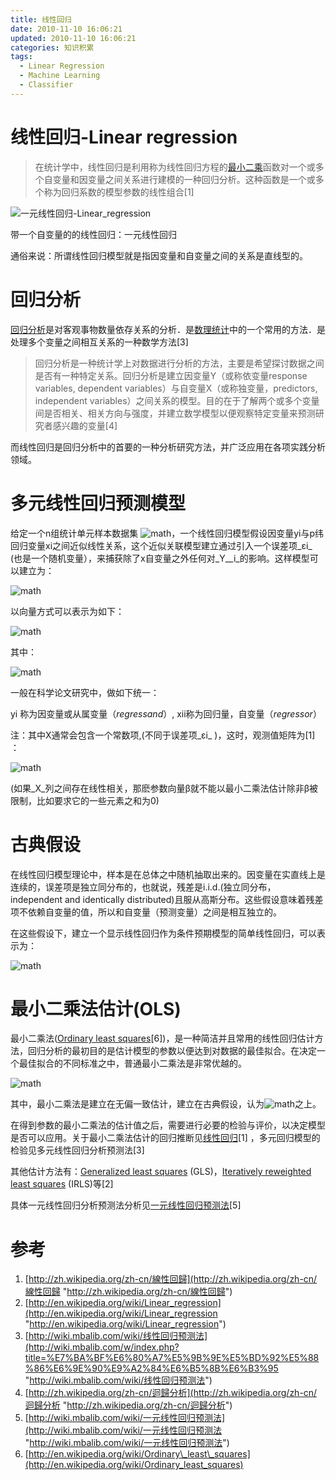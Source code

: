 ```yaml
---
title: 线性回归
date: 2010-11-10 16:06:21
updated: 2010-11-10 16:06:21
categories: 知识积累
tags:
  - Linear Regression
  - Machine Learning
  - Classifier
---
```


# 线性回归-Linear regression

> 在统计学中，线性回归是利用称为线性回归方程的[最小二乘](http://zh.wikipedia.org/zh-cn/%E6%9C%80%E5%B0%8F%E4%BA%8C%E4%B9%98%E6%B3%95)函数对一个或多个自变量和因变量之间关系进行建模的一种回归分析。这种函数是一个或多个称为回归系数的模型参数的线性组合\[1\]

<!-- more -->

![一元线性回归-Linear_regression](https://asset.vanjor.com/images/006tNbRwly1fynsw1b1adj30b807tdfu.jpg)

带一个自变量的的线性回归：一元线性回归

通俗来说：所谓线性回归模型就是指因变量和自变量之间的关系是直线型的。

# 回归分析

[回归分析](http://wiki.mbalib.com/wiki/%E5%9B%9E%E5%BD%92%E5%88%86%E6%9E%90)是对客观事物数量依存关系的分析．是[数理统计](http://wiki.mbalib.com/wiki/%E6%95%B0%E7%90%86%E7%BB%9F%E8%AE%A1)中的一个常用的方法．是处理多个变量之间相互关系的一种数学方法\[3\]

> 回归分析是一种统计学上对数据进行分析的方法，主要是希望探讨数据之间是否有一种特定关系。回归分析是建立因变量Y（或称依变量response variables, dependent variables）与自变量X（或称独变量，predictors, independent variables）之间关系的模型。目的在于了解两个或多个变量间是否相关、相关方向与强度，并建立数学模型以便观察特定变量来预测研究者感兴趣的变量\[4\]

而线性回归是回归分析中的首要的一种分析研究方法，并广泛应用在各项实践分析领域。

# 多元线性回归预测模型

给定一个n组统计单元样本数据集 ![math](https://asset.vanjor.com/images/006tNbRwly1fynthkoen3j304g00la9t.jpg)，一个线性回归模型假设因变量yi与p纬回归变量xi之间近似线性关系，这个近似关联模型建立通过引入一个误差项_εi_ (也是一个随机变量），来捕获除了x自变量之外任何对_Y__i_的影响。这样模型可以建立为：

![math](https://asset.vanjor.com/images/006tNbRwly1fyntirsan6j30dc00nq2q.jpg)

以向量方式可以表示为如下：

![math](https://asset.vanjor.com/images/006tNbRwly1fyntqatoh5j302w00i0sh.jpg)

其中：

![math](https://asset.vanjor.com/images/006tNbRwly1fyntoav203j30ho031jrc.jpg)

一般在科学论文研究中，做如下统一：

yi 称为因变量或从属变量（_regressand_）, xii称为回归量，自变量（_regressor_）

注：其中X通常会包含一个常数项,(不同于误差项_εi_ )，这时，观测值矩阵为\[1\] ：

![math](https://asset.vanjor.com/images/006tNbRwly1fynts0r0ksj305z031dfn.jpg)

(如果_X_列之间存在线性相关，那麽参数向量β就不能以最小二乘法估计除非β被限制，比如要求它的一些元素之和为0)

# 古典假设

在线性回归模型理论中，样本是在总体之中随机抽取出来的。因变量在实直线上是连续的，误差项是独立同分布的，也就说，残差是i.i.d.(独立同分布，independent and identically distributed)且服从高斯分布。这些假设意味着残差项不依赖自变量的值，所以和自变量（预测变量）之间是相互独立的。

在这些假设下，建立一个显示线性回归作为条件预期模型的简单线性回归，可以表示为：

![math](https://asset.vanjor.com/images/006tNbRwly1fynttlwcykj306100lq2p.jpg)

# 最小二乘法估计(OLS)

最小二乘法([Ordinary least squares](http://en.wikipedia.org/wiki/Ordinary_least_squares)\[6\])，是一种简洁并且常用的线性回归估计方法，回归分析的最初目的是估计模型的参数以便达到对数据的最佳拟合。在决定一个最佳拟合的不同标准之中，普通最小二乘法是非常优越的。

![math](https://asset.vanjor.com/images/006tNbRwly1fyntvejl8sj30ab00tjr7.jpg)

其中，最小二乘法是建立在无偏一致估计，建立在古典假设，认为![math](https://asset.vanjor.com/images/006tNbRwly1fyntwxaae1j302u00k3y9.jpg)之上。

在得到参数的最小二乘法的估计值之后，需要进行必要的检验与评价，以决定模型是否可以应用。关于最小二乘法估计的回归推断见[线性回归](http://zh.wikipedia.org/zh-cn/線性回歸)\[1\] ，多元回归模型的检验见多元线性回归分析预测法[3]

其他估计方法有：[Generalized least squares](http://en.wikipedia.org/wiki/Generalized_least_squares) (GLS)，[Iteratively reweighted least squares](http://en.wikipedia.org/wiki/Iteratively_reweighted_least_squares) (IRLS)等\[2\]

具体一元线性回归分析预测法分析见[一元线性回归预测法](http://wiki.mbalib.com/wiki/一元线性回归预测法)\[5\]

# 参考

1. [http://zh.wikipedia.org/zh-cn/線性回歸](http://zh.wikipedia.org/zh-cn/線性回歸 "http://zh.wikipedia.org/zh-cn/線性回歸")
2. [http://en.wikipedia.org/wiki/Linear_regression](http://en.wikipedia.org/wiki/Linear_regression "http://en.wikipedia.org/wiki/Linear_regression")
3. [http://wiki.mbalib.com/wiki/线性回归预测法](http://wiki.mbalib.com/w/index.php?title=%E7%BA%BF%E6%80%A7%E5%9B%9E%E5%BD%92%E5%88%86%E6%9E%90%E9%A2%84%E6%B5%8B%E6%B3%95 "http://wiki.mbalib.com/wiki/线性回归预测法")
4. [http://zh.wikipedia.org/zh-cn/迴歸分析](http://zh.wikipedia.org/zh-cn/迴歸分析 "http://zh.wikipedia.org/zh-cn/迴歸分析")
5. [http://wiki.mbalib.com/wiki/一元线性回归预测法](http://wiki.mbalib.com/wiki/一元线性回归预测法 "http://wiki.mbalib.com/wiki/一元线性回归预测法")
6. [http://en.wikipedia.org/wiki/Ordinary\_least\_squares](http://en.wikipedia.org/wiki/Ordinary_least_squares)